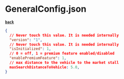 # GeneralConfig.json

[**`back`**](../Readme.md)

```json lines
{
  // Never touch this value. It is needed internally
  "version": "1",
  // Never touch this value. It is needed internally
  "isInitialized": 1,
  // 0 = off, 1 = premium feature enabled/disabled
  "enablePremiumFeature": 1,
  // max distance to the vehicle to the market stall
  maxSearchDistanceToVehicle: 5.0,
}
```